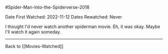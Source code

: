 #Spider-Man-Into-the-Spiderverse-2018

Date First Watched:  2022-11-12
Dates Rewatched:  Never

I thought I'd never watch another spiderman movie.  Eh, it was okay.  Maybe I'll watch it again someday.

---
Back to [[Movies-Watched]]